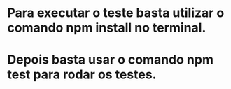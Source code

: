 # Para executar o teste basta utilizar o comando npm install no terminal.
# Depois basta usar o comando npm test para rodar os testes.
